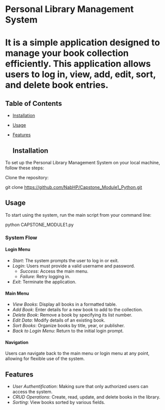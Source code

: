 # Personal Library Management System

# It is a simple application designed to manage your book collection efficiently. This application allows users to log in, view, add, edit, sort, and delete book entries.

## Table of Contents
- [Installation](#installation)
- [Usage](#usage)
- [Features](#features)

  ## Installation

To set up the Personal Library Management System on your local machine, follow these steps:

Clone the repository:
   
   git clone https://github.com/NabHP/Capstone_Module1_Python.git
   
## Usage

To start using the system, run the main script from your command line:


python CAPSTONE_MODULE1.py


### System Flow

#### Login Menu

- *Start*: The system prompts the user to log in or exit.
- *Login*: Users must provide a valid username and password.
  - *Success*: Access the main menu.
  - *Failure*: Retry logging in.
- *Exit*: Terminate the application.

#### Main Menu

- *View Books*: Display all books in a formatted table.
- *Add Book*: Enter details for a new book to add to the collection.
- *Delete Book*: Remove a book by specifying its list number.
- *Edit Data*: Modify details of an existing book.
- *Sort Books*: Organize books by title, year, or publisher.
- *Back to Login Menu*: Return to the initial login prompt.

#### Navigation

Users can navigate back to the main menu or login menu at any point, allowing for flexible use of the system.

## Features

- *User Authentification*: Making sure that only authorized users can access the system.
- *CRUD Operations*: Create, read, update, and delete books in the library.
- *Sorting*: View books sorted by various fields.


